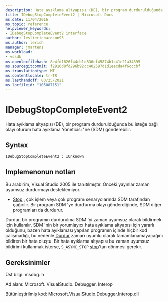 ```yaml
---
description: Hata ayıklama altyapısı (DE), bir program durdurulduğunda bu isteğe bağlı olayı oturum hata ayıklama Yöneticisi 'ne (SDM) gönderebilir.
title: IDebugStopCompleteEvent2 | Microsoft Docs
ms.date: 11/04/2016
ms.topic: reference
helpviewer_keywords:
- IDebugStopCompleteEvent2 interface
author: leslierichardson95
ms.author: lerich
manager: jmartens
ms.workload:
- vssdk
ms.openlocfilehash: 8e4fd1826f44cb1d830ef45874b1c41c21a34895
ms.sourcegitcommit: f2916d8fd296b92cc402597d1d1eecda4f6cccbf
ms.translationtype: MT
ms.contentlocale: tr-TR
ms.lasthandoff: 03/25/2021
ms.locfileid: "105087151"
---
```

# <a name="idebugstopcompleteevent2"></a>IDebugStopCompleteEvent2

Hata ayıklama altyapısı (DE), bir program durdurulduğunda bu isteğe bağlı olayı oturum hata ayıklama Yöneticisi 'ne (SDM) gönderebilir.

## <a name="syntax"></a>Syntax

```
IDebugStopCompleteEvent2 : IUnknown
```

## <a name="notes-for-implementers"></a>Implemenonun notları

Bu arabirim, Visual Studio 2005 ile tanıtılmıştır. Önceki yayınlar zaman uyumsuz durdurmayı desteklemiyor.

- [Stop](../../../extensibility/debugger/reference/idebugengineprogram2-stop.md) , çok işlem veya çok program senaryolarında SDM tarafından çağırılır. Bir program SDM 'ye durdurma olayı gönderdiğinde, SDM diğer programları da durdurur.

Durdur, bir programın durdurulma SDM 'yi zaman uyumsuz olarak bildirmek için kullanılır. SDM 'nin bir yorumlayıcı hata ayıklama altyapısı için yararlı olduğunu, bazen hata ayıklaması yapılan programın içinde hiçbir kod çalışmadığı, bu nedenle [Durdur](../../../extensibility/debugger/reference/idebugengineprogram2-stop.md) zaman uyumlu olarak tamamlanamayacağını bildiren bir hata oluştu. Bir hata ayıklama altyapısı bu zaman uyumsuz bildirimi kullanmak isterse, `S_ASYNC_STOP` [stop](../../../extensibility/debugger/reference/idebugengineprogram2-stop.md)'tan dönmesi gerekir.

## <a name="requirements"></a>Gereksinimler

Üst bilgi: msdbg. h

Ad alanı: Microsoft. VisualStudio. Debugger. Interop

Bütünleştirilmiş kod: Microsoft.VisualStudio.Debugger.Interop.dll

